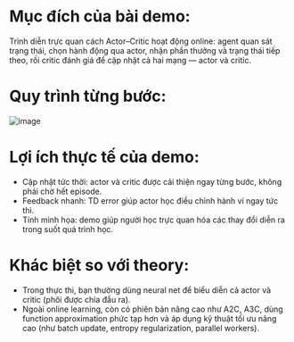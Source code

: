 # Mục đích của bài demo:
Trình diễn trực quan cách Actor–Critic hoạt động online: agent quan sát trạng thái, chọn hành động qua actor, nhận phần thưởng và trạng thái tiếp theo, rồi critic đánh giá để cập nhật cả hai mạng — actor và critic.
# Quy trình từng bước:
![image](https://github.com/user-attachments/assets/3ca52a4c-d39d-4871-a2b8-b75e6d28cd24)
# Lợi ích thực tế của demo:
- Cập nhật tức thời: actor và critic được cải thiện ngay từng bước, không phải chờ hết episode.
- Feedback nhanh: TD error giúp actor học điều chỉnh hành vi ngay tức thì.
- Tính minh họa: demo giúp người học trực quan hóa các thay đổi diễn ra trong suốt quá trình học.
# Khác biệt so với theory:
- Trong thực thi, bạn thường dùng neural net để biểu diễn cả actor và critic (phôi được chia đầu ra).
- Ngoài online learning, còn có phiên bản nâng cao như A2C, A3C, dùng function approximation phức tạp hơn và áp dụng kỹ thuật tối ưu nâng cao (như batch update, entropy regularization, parallel workers).


